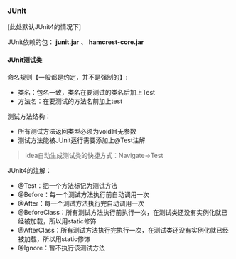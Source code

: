 ### JUnit

[此处默认JUnit4的情况下]

JUnit依赖的包： **junit.jar** 、 **hamcrest-core.jar**

#### JUnit测试类

命名规则【一般都是约定，并不是强制的】:

- 类名：包名一致，类名在要测试的类名后加上Test
- 方法名：在要测试的方法名前加上test

测试方法结构：

- 所有测试方法返回类型必须为void且无参数
- 测试方法能被JUnit运行需要添加上@Test注解

> Idea自动生成测试类的快捷方式：Navigate->Test

JUnit4的注解：

- @Test：把一个方法标记为测试方法
- @Before：每一个测试方法执行前自动调用一次
- @After：每一个测试方法执行完自动调用一次
- @BeforeClass：所有测试方法执行前执行一次，在测试类还没有实例化就已经被加载，所以用static修饰
- @AfterClass：所有测试方法执行完执行一次，在测试类还没有实例化就已经被加载，所以用static修饰
- @Ignore：暂不执行该测试方法

